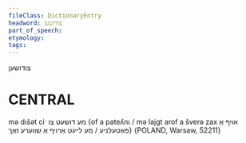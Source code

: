 ```yaml
---
fileClass: DictionaryEntry
headword: צודושען
part_of_speech: 
etymology: 
tags: 
---
```

צודושען

CENTRAL
========

mə dɩšət ciˑ מע דושעט צו {of a pateʎnɩ / mə lajgt arof a šverə zax אויף אַ פּאַטעלניע / מע לייגט אַרויף אַ שווערע זאַך} {POLAND, Warsaw, 52211}